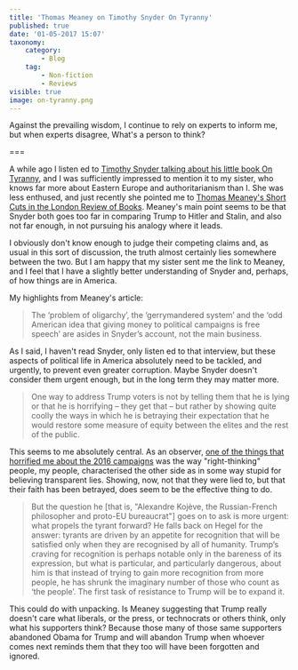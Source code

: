 ```yaml
---
title: 'Thomas Meaney on Timothy Snyder On Tyranny'
published: true
date: '01-05-2017 15:07'
taxonomy:
    category:
        - Blog
    tag:
        - Non-fiction
        - Reviews
visible: true
image: on-tyranny.png
---
```


Against the prevailing wisdom, I continue to rely on experts to inform me, but when experts disagree, What's a person to think?

===

A while ago I listen ed to [Timothy Snyder talking about his little book On Tyranny](http://radioopensource.org/survivors-guide-tyranny/), and I was sufficiently impressed to mention it to my sister, who knows far more about Eastern Europe and authoritarianism than I. She was less enthused, and just recently she pointed me to [Thomas Meaney's Short Cuts in the London Review of Books](https://www.lrb.co.uk/v39/n09/thomas-meaney/short-cuts). Meaney's main point seems to be that Snyder both goes too far in comparing Trump to Hitler and Stalin, and also not far enough, in not pursuing his analogy where it leads.

I obviously don't know enough to judge their competing claims and, as usual in this sort of discussion, the truth almost certainly lies somewhere between the two. But I am happy that my sister sent me the link to Meaney, and I feel that I have a slightly better understanding of Snyder and, perhaps, of how things are in America.

My highlights from Meaney's article:

> The ‘problem of oligarchy’, the ‘gerrymandered system’ and the ‘odd American idea that giving money to political campaigns is free speech’ are asides in Snyder’s account, not the main business.

As I said, I haven't read Snyder, only listen ed to that interview, but these aspects of political life in America absolutely need to be tackled, and urgently, to prevent even greater corruption. Maybe Snyder doesn't consider them urgent enough, but in the long term they may matter more.

> One way to address Trump voters is not by telling them that he is lying or that he is horrifying – they get that – but rather by showing quite coolly the ways in which he is betraying their expectation that he would restore some measure of equity between the elites and the rest of the public.

This seems to me absolutely central. As an observer, [one of the things that horrified me about the 2016 campaigns](https://www.jeremycherfas.net/blog/in-the-mind-of-the-body-politic) was the way "right-thinking" people, my people, characterised the other side as in some way stupid for believing transparent lies. Showing, now, not that they were lied to, but that their faith has been betrayed, does seem to be the effective thing to do.

> But the question he [that is, "Alexandre Kojève, the Russian-French philosopher and proto-EU bureaucrat"] goes on to ask is more urgent: what propels the tyrant forward? He falls back on Hegel for the answer: tyrants are driven by an appetite for recognition that will be satisfied only when they are recognised by all of humanity. Trump’s craving for recognition is perhaps notable only in the bareness of its expression, but what is particular, and particularly dangerous, about him is that instead of trying to gain more recognition from more people, he has shrunk the imaginary number of those who count as ‘the people’. The first task of resistance to Trump will be to expand it.

This could do with unpacking. Is Meaney suggesting that Trump really doesn't care what liberals, or the press, or technocrats or others think, only what his supporters think? Because those many of those same supporters abandoned Obama for Trump and will abandon Trump when whoever comes next reminds them that they too will have been forgotten and ignored.
